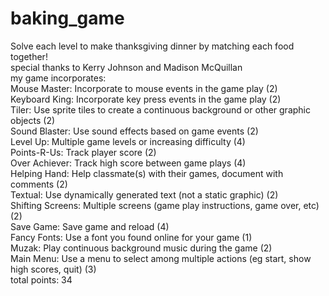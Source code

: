 # baking_game
Solve each level to make thanksgiving dinner by matching each food together! <br>
special thanks to Kerry Johnson and Madison McQuillan <br>
my game incorporates: <br>
Mouse Master: Incorporate to mouse events in the game play (2) <br>
Keyboard King: Incorporate key press events in the game play (2) <br>
Tiler: Use sprite tiles to create a continuous background or other graphic objects (2)<br>
Sound Blaster: Use sound effects based on game events (2)<br>
Level Up: Multiple game levels or increasing difficulty (4)<br>
Points-R-Us: Track player score (2)<br>
Over Achiever: Track high score between game plays (4)<br>
Helping Hand: Help classmate(s) with their games, document with comments (2)<br>
Textual: Use dynamically generated text (not a static graphic) (2)<br>
Shifting Screens: Multiple screens (game play instructions, game over, etc) (2)<br>
Save Game: Save game and reload (4)<br>
Fancy Fonts: Use a font you found online for your game (1)<br>
Muzak: Play continuous background music during the game (2)<br>
Main Menu: Use a menu to select among multiple actions (eg start, show high scores, quit) (3)<br>
total points: 34


